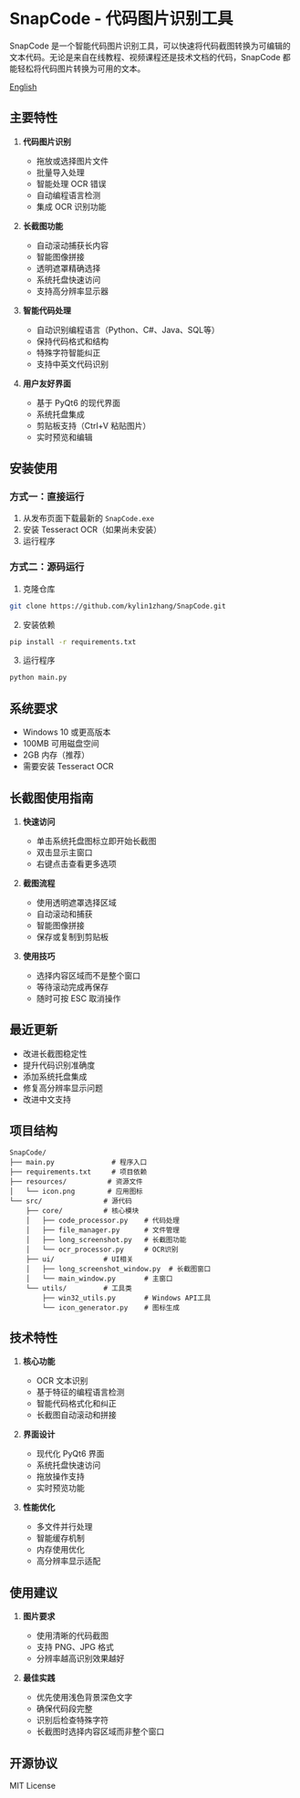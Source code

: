 # SnapCode - 代码图片识别工具

SnapCode 是一个智能代码图片识别工具，可以快速将代码截图转换为可编辑的文本代码。无论是来自在线教程、视频课程还是技术文档的代码，SnapCode 都能轻松将代码图片转换为可用的文本。

[English](README.md)

## 主要特性

1. **代码图片识别**
   - 拖放或选择图片文件
   - 批量导入处理
   - 智能处理 OCR 错误
   - 自动编程语言检测
   - 集成 OCR 识别功能

2. **长截图功能**
   - 自动滚动捕获长内容
   - 智能图像拼接
   - 透明遮罩精确选择
   - 系统托盘快速访问
   - 支持高分辨率显示器

3. **智能代码处理**
   - 自动识别编程语言（Python、C#、Java、SQL等）
   - 保持代码格式和结构
   - 特殊字符智能纠正
   - 支持中英文代码识别

4. **用户友好界面**
   - 基于 PyQt6 的现代界面
   - 系统托盘集成
   - 剪贴板支持（Ctrl+V 粘贴图片）
   - 实时预览和编辑

## 安装使用

### 方式一：直接运行
1. 从发布页面下载最新的 `SnapCode.exe`
2. 安装 Tesseract OCR（如果尚未安装）
3. 运行程序

### 方式二：源码运行
1. 克隆仓库
```bash
git clone https://github.com/kylin1zhang/SnapCode.git
```
2. 安装依赖
```bash
pip install -r requirements.txt
```
3. 运行程序
```bash
python main.py
```

## 系统要求

- Windows 10 或更高版本
- 100MB 可用磁盘空间
- 2GB 内存（推荐）
- 需要安装 Tesseract OCR

## 长截图使用指南

1. **快速访问**
   - 单击系统托盘图标立即开始长截图
   - 双击显示主窗口
   - 右键点击查看更多选项

2. **截图流程**
   - 使用透明遮罩选择区域
   - 自动滚动和捕获
   - 智能图像拼接
   - 保存或复制到剪贴板

3. **使用技巧**
   - 选择内容区域而不是整个窗口
   - 等待滚动完成再保存
   - 随时可按 ESC 取消操作

## 最近更新

- 改进长截图稳定性
- 提升代码识别准确度
- 添加系统托盘集成
- 修复高分辨率显示问题
- 改进中文支持

## 项目结构

```
SnapCode/
├── main.py              # 程序入口
├── requirements.txt     # 项目依赖
├── resources/          # 资源文件
│   └── icon.png        # 应用图标
└── src/               # 源代码
    ├── core/          # 核心模块
    │   ├── code_processor.py    # 代码处理
    │   ├── file_manager.py      # 文件管理
    │   ├── long_screenshot.py   # 长截图功能
    │   └── ocr_processor.py     # OCR识别
    ├── ui/            # UI相关
    │   ├── long_screenshot_window.py  # 长截图窗口
    │   └── main_window.py       # 主窗口
    └── utils/         # 工具类
        ├── win32_utils.py       # Windows API工具
        └── icon_generator.py    # 图标生成
```

## 技术特性

1. **核心功能**
   - OCR 文本识别
   - 基于特征的编程语言检测
   - 智能代码格式化和纠正
   - 长截图自动滚动和拼接

2. **界面设计**
   - 现代化 PyQt6 界面
   - 系统托盘快速访问
   - 拖放操作支持
   - 实时预览功能

3. **性能优化**
   - 多文件并行处理
   - 智能缓存机制
   - 内存使用优化
   - 高分辨率显示适配

## 使用建议

1. **图片要求**
   - 使用清晰的代码截图
   - 支持 PNG、JPG 格式
   - 分辨率越高识别效果越好

2. **最佳实践**
   - 优先使用浅色背景深色文字
   - 确保代码段完整
   - 识别后检查特殊字符
   - 长截图时选择内容区域而非整个窗口

## 开源协议

MIT License 